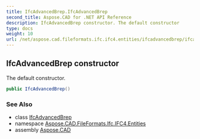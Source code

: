 ```yaml
---
title: IfcAdvancedBrep.IfcAdvancedBrep
second_title: Aspose.CAD for .NET API Reference
description: IfcAdvancedBrep constructor. The default constructor
type: docs
weight: 10
url: /net/aspose.cad.fileformats.ifc.ifc4.entities/ifcadvancedbrep/ifcadvancedbrep/
---
```

## IfcAdvancedBrep constructor

The default constructor.

```csharp
public IfcAdvancedBrep()
```

### See Also

* class [IfcAdvancedBrep](../)
* namespace [Aspose.CAD.FileFormats.Ifc.IFC4.Entities](../../ifcadvancedbrep/)
* assembly [Aspose.CAD](../../../)


